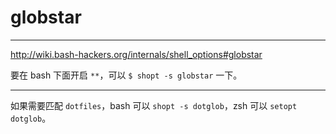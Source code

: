 # globstar

---

http://wiki.bash-hackers.org/internals/shell_options#globstar

要在 bash 下面开启 `**`，可以 `$ shopt -s globstar` 一下。

---

如果需要匹配 `dotfiles`，bash 可以 `shopt -s dotglob`，zsh 可以 `setopt dotglob`。
